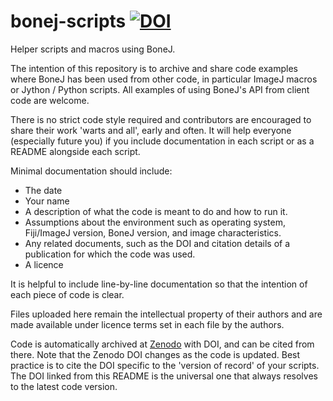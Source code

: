 # bonej-scripts   [![DOI](https://zenodo.org/badge/DOI/10.5281/zenodo.6792892.svg)](https://doi.org/10.5281/zenodo.6792892)
Helper scripts and macros using BoneJ.

The intention of this repository is to archive and share code examples where BoneJ has been used from other code, in particular ImageJ macros or Jython / Python scripts. All examples of using BoneJ's API from client code are welcome.

There is no strict code style required and contributors are encouraged to share their work 'warts and all', early and often. It will help everyone (especially future you) if you include documentation in each script or as a README alongside each script.

Minimal documentation should include:

- The date
- Your name
- A description of what the code is meant to do and how to run it.
- Assumptions about the environment such as operating system, Fiji/ImageJ version, BoneJ version, and image characteristics.
- Any related documents, such as the DOI and citation details of a publication for which the code was used.
- A licence

It is helpful to include line-by-line documentation so that the intention of each piece of code is clear.

Files uploaded here remain the intellectual property of their authors and are made available under licence terms set in each file by the authors.

Code is automatically archived at [Zenodo](https://doi.org/10.5281/zenodo.6792892) with DOI, and can be cited from there. Note that the Zenodo DOI changes as the code is updated. Best practice is to cite the DOI specific to the 'version of record' of your scripts. The DOI linked from this README is the universal one that always resolves to the latest code version.
